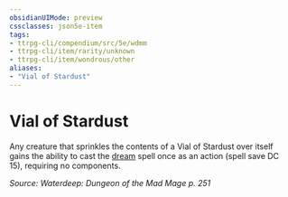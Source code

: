 ```yaml
---
obsidianUIMode: preview
cssclasses: json5e-item
tags:
- ttrpg-cli/compendium/src/5e/wdmm
- ttrpg-cli/item/rarity/unknown
- ttrpg-cli/item/wondrous/other
aliases: 
- "Vial of Stardust"
---
```

# Vial of Stardust



Any creature that sprinkles the contents of a Vial of Stardust over itself gains the ability to cast the [dream](/3-Mechanics/CLI/Compendium/spells/dream.md) spell once as an action (spell save DC 15), requiring no components.

*Source: Waterdeep: Dungeon of the Mad Mage p. 251*